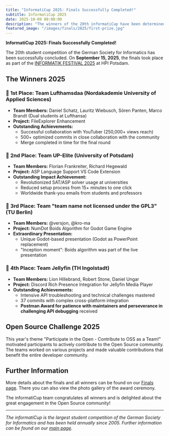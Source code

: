 ```yaml
---
title: "InformatiCup 2025: Finals Successfully Completed!"
subtitle: InformatiCup 2025
date: 2025-10-09 00:00:00
description: "The winners of the 20th informatiCup have been determined - Finals on September 15, 2025 successfully completed"
featured_image: "/images/finals/2025/first-prize.jpg"
---
```


**InformatiCup 2025: Finals Successfully Completed!**

The 20th student competition of the German Society for Informatics has been successfully concluded. On **September 15, 2025**, the finals took place as part of the [INFORMATIK FESTIVAL 2025](https://informatik2025.gi.de/) at HPI Potsdam.

## The Winners 2025

### 🥇 **1st Place: Team Lufthamsdaa (Nordakademie University of Applied Sciences)**
- **Team Members:** Daniel Schatz, Lauritz Wiebusch, Sören Panten, Marco Brandt (Dual students at Lufthansa)
- **Project:** FileExplorer Enhancement
- **Outstanding Achievements:**
  - Successful collaboration with YouTuber (250,000+ views reach)
  - 500+ optimized commits in close collaboration with the community
  - Merge completed in time for the final round

### 🥈 **2nd Place: Team UP-Elite (University of Potsdam)**
- **Team Members:** Florian Frankreiter, Richard Hegewald
- **Project:** ASP Language Support VS Code Extension
- **Outstanding Impact Achievement:**
  - Revolutionized SAT/ASP solver usage at universities
  - Reduced setup process from 15+ minutes to one click
  - Worldwide thank-you emails from students and professors

### 🥉 **3rd Place: Team "team name not licensed under the GPL3" (TU Berlin)**
- **Team Members:** @versjon, @kro-ma
- **Project:** NumDot Boids Algorithm for Godot Game Engine
- **Extraordinary Presentation:**
  - Unique Godot-based presentation (Godot as PowerPoint replacement)
  - "Inception moment": Boids algorithm was part of the live presentation

### 🎯 **4th Place: Team Jellyfin (TH Ingolstadt)**
- **Team Members:** Lion Hillebrand, Robert Stone, Daniel Ungar
- **Project:** Discord Rich Presence Integration for Jellyfin Media Player
- **Outstanding Achievements:**
  - Intensive API troubleshooting and technical challenges mastered
  - 37 commits with complex cross-platform integration
  - **Postman Award for patience with maintainers and perseverance in challenging API debugging** received

## Open Source Challenge 2025

This year's theme "Participate in the Open - Contribute to OSS as a Team!" motivated participants to actively contribute to the Open Source community. The teams worked on various projects and made valuable contributions that benefit the entire developer community.

## Further Information

More details about the finals and all winners can be found on our [Finals page](/finals/2025-09-15-final-2025/). There you can also view the photo gallery of the award ceremony.

The informatiCup team congratulates all winners and is delighted about the great engagement in the Open Source community!

---

*The informatiCup is the largest student competition of the German Society for Informatics and has been held annually since 2005. Further information can be found on our [main page](https://informaticup.github.io/).*